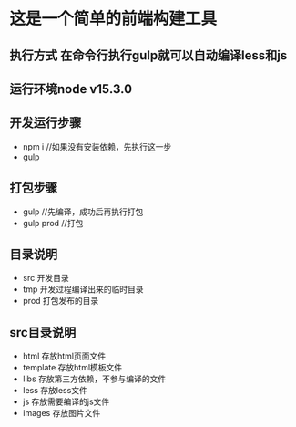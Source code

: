 # 这是一个简单的前端构建工具
## 执行方式 在命令行执行gulp就可以自动编译less和js
## 运行环境node v15.3.0
## 开发运行步骤
* npm i //如果没有安装依赖，先执行这一步
* gulp 
## 打包步骤
* gulp    //先编译，成功后再执行打包
* gulp prod   //打包

## 目录说明
* src 开发目录
* tmp 开发过程编译出来的临时目录
* prod 打包发布的目录

## src目录说明
* html  存放html页面文件
* template  存放html模板文件
* libs 存放第三方依赖，不参与编译的文件
* less 存放less文件
*  js 存放需要编译的js文件
* images 存放图片文件